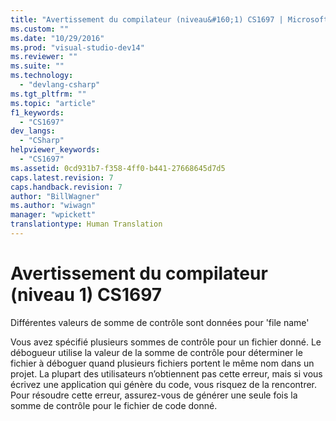 ```yaml
---
title: "Avertissement du compilateur (niveau&#160;1) CS1697 | Microsoft Docs"
ms.custom: ""
ms.date: "10/29/2016"
ms.prod: "visual-studio-dev14"
ms.reviewer: ""
ms.suite: ""
ms.technology: 
  - "devlang-csharp"
ms.tgt_pltfrm: ""
ms.topic: "article"
f1_keywords: 
  - "CS1697"
dev_langs: 
  - "CSharp"
helpviewer_keywords: 
  - "CS1697"
ms.assetid: 0cd931b7-f358-4ff0-b441-27668645d7d5
caps.latest.revision: 7
caps.handback.revision: 7
author: "BillWagner"
ms.author: "wiwagn"
manager: "wpickett"
translationtype: Human Translation
---
```

# Avertissement du compilateur (niveau&#160;1) CS1697
Différentes valeurs de somme de contrôle sont données pour 'file name'  
  
 Vous avez spécifié plusieurs sommes de contrôle pour un fichier donné. Le débogueur utilise la valeur de la somme de contrôle pour déterminer le fichier à déboguer quand plusieurs fichiers portent le même nom dans un projet. La plupart des utilisateurs n’obtiennent pas cette erreur, mais si vous écrivez une application qui génère du code, vous risquez de la rencontrer. Pour résoudre cette erreur, assurez\-vous de générer une seule fois la somme de contrôle pour le fichier de code donné.